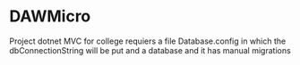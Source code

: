 # DAWMicro
Project dotnet MVC for college
requiers a file Database.config in which the dbConnectionString will be put
and a database
and it has manual migrations

